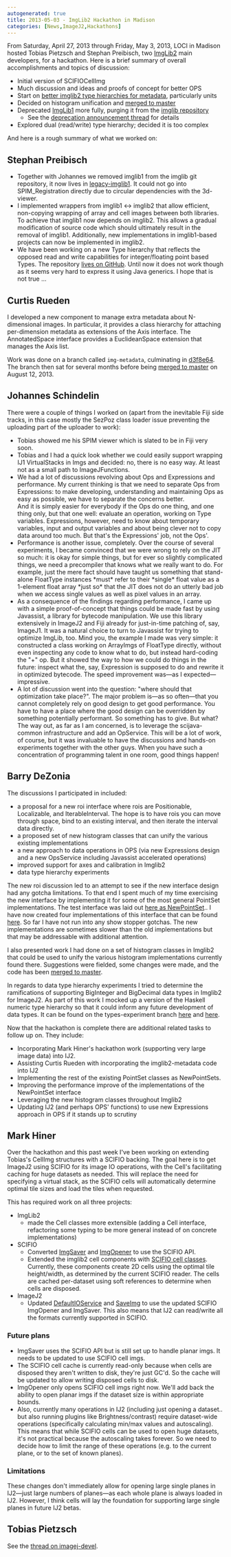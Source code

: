 ```yaml
---
autogenerated: true
title: 2013-05-03 - ImgLib2 Hackathon in Madison
categories: [News,ImageJ2,Hackathons]
---
```


From Saturday, April 27, 2013 through Friday, May 3, 2013, LOCI in Madison hosted Tobias Pietzsch and Stephan Preibisch, two [ImgLib2](/imglib2) main developers, for a hackathon. Here is a brief summary of overall accomplishments and topics of discussion:

-   Initial version of SCIFIOCellImg
-   Much discussion and ideas and proofs of concept for better OPS
-   Start on [better imglib2 type hierarchies for metadata](https://github.com/imglib/imglib/commit/e4e26aa05e0f42ff1a90e8c6d67235431471de44), particularly units
-   Decided on histogram unification and [merged to master](https://github.com/imglib/imglib2/commit/79bbc2008eeec6f221c16b6f84782daca2b3f496)
-   Deprecated [ImgLib1](/imglib1) more fully, purging it from the [imglib repository](https://github.com/imglib/imglib2)
    -   See the [deprecation announcement thread](http://thread.gmane.org/gmane.comp.java.imagej.devel/1477) for details
-   Explored dual (read/write) type hierarchy; decided it is too complex

And here is a rough summary of what we worked on:

## Stephan Preibisch

-   Together with Johannes we removed imglib1 from the imglib git repository, it now lives in [legacy-imglib1](https://github.com/fiji/legacy-imglib1). It could not go into SPIM\_Registration directly due to circular dependencies with the 3d-viewer.
-   I implemented wrappers from imglib1 &lt;-&gt; imglib2 that allow efficient, non-copying wrapping of array and cell images between both libraries. To achieve that imglib1 now depends on imglib2. This allows a gradual modification of source code which should ultimately result in the removal of imglib1. Additionally, new implementations in imglib1-based projects can now be implemented in imglib2.
-   We have been working on a new Type hierarchy that reflects the opposed read and write capabilities for integer/floating point based Types. The repository [lives on GitHub](https://github.com/StephanPreibisch/funwithtypes). Until now it does not work though as it seems very hard to express it using Java generics. I hope that is not true ...

## Curtis Rueden

I developed a new component to manage extra metadata about N-dimensional images. In particular, it provides a class hierarchy for attaching per-dimension metadata as extensions of the Axis interface. The AnnotatedSpace interface provides a EuclideanSpace extension that manages the Axis list.

Work was done on a branch called `img-metadata`, culminating in [d3f8e64](https://github.com/imglib/imglib/commit/d3f8e640fec2b91bba761930b46d13170486b9f5). The branch then sat for several months before being [merged to master](https://github.com/imglib/imglib/commit/e4e26aa05e0f42ff1a90e8c6d67235431471de44) on August 12, 2013.

## Johannes Schindelin

There were a couple of things I worked on (apart from the inevitable Fiji side tracks, in this case mostly the SezPoz class loader issue preventing the uploading part of the uploader to work):

-   Tobias showed me his SPIM viewer which is slated to be in Fiji very soon.
-   Tobias and I had a quick look whether we could easily support wrapping IJ1 VirtualStacks in Imgs and decided: no, there is no easy way. At least not as a small path to ImageJFunctions.
-   We had a lot of discussions revolving about Ops and Expressions and performance. My current thinking is that we need to separate Ops from Expressions: to make developing, understanding and maintaining Ops as easy as possible, we have to separate the concerns better.  
    And it is simply easier for everybody if the Ops do one thing, and one thing only, but that one well: evaluate an operation, working on Type variables. Expressions, however, need to know about temporary variables, input and output variables and about being clever not to copy data around too much. But that's the Expressions' job, not the Ops'.
-   Performance is another issue, completely. Over the course of several experiments, I became convinced that we were wrong to rely on the JIT so much: it is okay for simple things, but for ever so slightly complicated things, we need a precompiler that knows what we really want to do. For example, just the mere fact should have taught us something that stand-alone FloatType instances \*must\* refer to their \*single\* float value as a 1-element float array \*just so\* that the JIT does not do an utterly bad job when we access single values as well as pixel values in an array.
-   As a consequence of the findings regarding performance, I came up with a simple proof-of-concept that things could be made fast by using Javassist, a library for bytecode manipulation. We use this library extensively in ImageJ2 and Fiji already for just-in-time patching of, say, ImageJ1. It was a natural choice to turn to Javassist for trying to optimize ImgLib, too. Mind you, the example I made was very simple: it constructed a class working on ArrayImgs of FloatType directly, without even inspecting any code to know what to do, but instead hard-coding the "+" op. But it showed the way to how we could do things in the future: inspect what the, say, Expression is supposed to do and rewrite it in optimized bytecode. The speed improvement was—as I expected—impressive.
-   A lot of discussion went into the question: "where should that optimization take place?". The major problem is—as so often—that you cannot completely rely on good design to get good performance. You have to have a place where the good design can be overridden by something potentially performant. So something has to give. But what? The way out, as far as I am concerned, is to leverage the scijava-common infrastructure and add an OpService. This will be a lot of work, of course, but it was invaluable to have the discussions and hands-on experiments together with the other guys. When you have such a concentration of programming talent in one room, good things happen!

## Barry DeZonia

The discussions I participated in included:

-   a proposal for a new roi interface where rois are Positionable, Localizable, and IterableInterval<BoolType>. The hope is to have rois you can move through space, bind to an existing interval, and then iterate the interval data directly.
-   a proposed set of new histogram classes that can unify the various existing implementations
-   a new approach to data operations in OPS (via new Expressions design and a new OpsService including Javassist accelerated operations)
-   improved support for axes and calibration in Imglib2
-   data type hierarchy experiments

The new roi discussion led to an attempt to see if the new interface design had any gotcha limitations. To that end I spent much of my time exercising the new interface by implementing it for some of the most general PointSet implementations. The test interface was laid out [here as NewPointSet](https://github.com/imglib/imglib/blob/be367d9aad54448efa7e2955b791ac5026e86c34/ops/src/main/java/net/imglib2/ops/sandbox/NewPointSet.java).. I have now created four implementations of this interface that can be found [here](https://github.com/imglib/imglib/tree/be367d9aad/ops/src/main/java/net/imglib2/ops/sandbox). So far I have not run into any show stopper gotchas. The new implementations are sometimes slower than the old implementations but that may be addressable with additional attention.

I also presented work I had done on a set of histogram classes in Imglib2 that could be used to unify the various histogram implementations currently found there. Suggestions were fielded, some changes were made, and the code has been [merged to master](https://github.com/imglib/imglib/commit/79bbc2008eeec6f221c16b6f84782daca2b3f496).

In regards to data type hierarchy experiments I tried to determine the ramifications of supporting BigInteger and BigDecimal data types in Imglib2 for ImageJ2. As part of this work I mocked up a version of the Haskell numeric type hierarchy so that it could inform any future development of data types. It can be found on the types-experiment branch [here](https://github.com/imglib/imglib/blob/faaeaae7f5fe9c66520ebdba6f50efd9cb6d18f9/ops/src/main/java/net/imglib2/ops/sandbox/types/Types.java) and [here](https://github.com/imglib/imglib/blob/faaeaae7f5fe9c66520ebdba6f50efd9cb6d18f9/ops/src/main/java/net/imglib2/ops/sandbox/types/Types2.java).

Now that the hackathon is complete there are additional related tasks to follow up on. They include:

-   Incorporating Mark Hiner's hackathon work (supporting very large image data) into IJ2.
-   Assisting Curtis Rueden with incorporating the imglib2-metadata code into IJ2
-   Implementing the rest of the existing PointSet classes as NewPointSets.
-   Improving the performance improve of the implementations of the NewPointSet interface
-   Leveraging the new histogram classes throughout Imglib2
-   Updating IJ2 (and perhaps OPS' functions) to use new Expressions approach in OPS if it stands up to scrutiny

## Mark Hiner

Over the hackathon and this past week I've been working on extending Tobias's CellImg structures with a SCIFIO backing. The goal here is to get ImageJ2 using SCIFIO for its image IO operations, with the Cell's facilitating caching for huge datasets as needed. This will replace the need for specifying a virtual stack, as the SCIFIO cells will automatically determine optimal tile sizes and load the tiles when requested.

This has required work on all three projects:

-   ImgLib2
    -   made the Cell classes more extensible (adding a Cell interface, refactoring some typing to be more general instead of on concrete implementations)
-   SCIFIO
    -   Converted [ImgSaver](https://github.com/hinerm/bioformats/blob/scifio-cell-image/components/scifio-devel/src/ome/scifio/io/img/ImgSaver.java) and [ImgOpener](https://github.com/hinerm/bioformats/blob/scifio-cell-image/components/scifio-devel/src/ome/scifio/io/img/ImgOpener.java) to use the SCIFIO API.
    -   Extended the imglib2 cell components with [SCIFIO cell classes](https://github.com/hinerm/bioformats/tree/scifio-cell-image/components/scifio-devel/src/ome/scifio/io/img/cell). Currently, these components create 2D cells using the optimal tile height/width, as determined by the current SCIFIO reader. The cells are cached per-dataset using soft references to determine when cells are disposed.
-   ImageJ2
    -   Updated [DefaultIOService](https://github.com/imagej/imagej/blob/scifio-cells/core/io/src/main/java/imagej/io/DefaultIOService.java) and [SaveImg](https://github.com/imagej/imagej/blob/scifio-cells/plugins/commands/src/main/java/imagej/core/commands/io/SaveAsImage.java) to use the updated SCIFIO ImgOpener and ImgSaver. This also means that IJ2 can read/write all the formats currently supported in SCIFIO.

### Future plans

-   ImgSaver uses the SCIFIO API but is still set up to handle planar imgs. It needs to be updated to use SCIFIO cell imgs.
-   The SCIFIO cell cache is currently read-only because when cells are disposed they aren't written to disk, they're just GC'd. So the cache will be updated to allow writing disposed cells to disk.
-   ImgOpener only opens SCIFIO cell imgs right now. We'll add back the ability to open planar imgs if the dataset size is within appropriate bounds.
-   Also, currently many operations in IJ2 (including just opening a dataset.. but also running plugins like Brightness/contrast) require dataset-wide operations (specifically calculating min/max values and autoscaling). This means that while SCIFIO cells can be used to open huge datasets, it's not practical because the autoscaling takes forever. So we need to decide how to limit the range of these operations (e.g. to the current plane, or to the set of known planes).

### Limitations

These changes don't immediately allow for opening large single planes in IJ2—just large numbers of planes—as each whole plane is always loaded in IJ2. However, I think cells will lay the foundation for supporting large single planes in future IJ2 betas.

## Tobias Pietzsch

See the [thread on imagej-devel](/ij/pipermail/imagej-devel/2013-May/001488.html).

  
